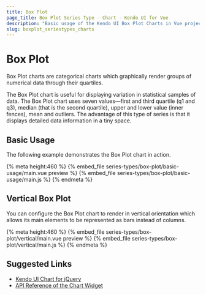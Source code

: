 ```yaml
---
title: Box Plot
page_title: Box Plot Series Type - Chart - Kendo UI for Vue
description: "Basic usage of the Kendo UI Box Plot Charts in Vue projects."
slug: boxplot_seriestypes_charts
---
```


# Box Plot

Box Plot charts are categorical charts which graphically render groups of numerical data through their quartiles.

The Box Plot chart is useful for displaying variation in statistical samples of data. The Box Plot chart uses seven values&mdash;first and third quartile (q1 and q3), median (that is the second quartile), upper and lower value (inner fences), mean and outliers. The advantage of this type of series is that it displays detailed data information in a tiny space.

## Basic Usage

The following example demonstrates the Box Plot chart in action.

{% meta height:460 %}
{% embed_file series-types/box-plot/basic-usage/main.vue preview %}
{% embed_file series-types/box-plot/basic-usage/main.js %}
{% endmeta %}

## Vertical Box Plot

You can configure the Box Plot chart to render in vertical orientation which allows its main elements to be represented as bars instead of columns.

{% meta height:460 %}
{% embed_file series-types/box-plot/vertical/main.vue preview %}
{% embed_file series-types/box-plot/vertical/main.js %}
{% endmeta %}

## Suggested Links

* [Kendo UI Chart for jQuery](https://docs.telerik.com/kendo-ui/controls/charts/overview)
* [API Reference of the Chart Widget](https://docs.telerik.com/kendo-ui/api/javascript/dataviz/ui/chart)
